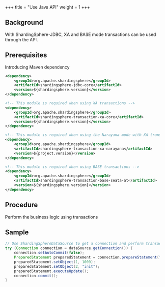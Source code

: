 +++
title = "Use Java API"
weight = 1
+++

## Background

With ShardingSphere-JDBC, XA and BASE mode transactions can be used through the API.

## Prerequisites

Introducing Maven dependency

```xml
<dependency>
    <groupId>org.apache.shardingsphere</groupId>
    <artifactId>shardingsphere-jdbc-core</artifactId>
    <version>${shardingsphere.version}</version>
</dependency>

<!-- This module is required when using XA transactions -->
<dependency>
    <groupId>org.apache.shardingsphere</groupId>
    <artifactId>shardingsphere-transaction-xa-core</artifactId>
    <version>${shardingsphere.version}</version>
</dependency>

<!-- This module is required when using the Narayana mode with XA transactions -->
<dependency>
    <groupId>org.apache.shardingsphere</groupId>
    <artifactId>shardingsphere-transaction-xa-narayana</artifactId>
    <version>${project.version}</version>
</dependency>

<!-- This module is required when using BASE transactions -->
<dependency>
    <groupId>org.apache.shardingsphere</groupId>
    <artifactId>shardingsphere-transaction-base-seata-at</artifactId>
    <version>${shardingsphere.version}</version>
</dependency>
```

## Procedure

Perform the business logic using transactions

## Sample

```java
// Use ShardingSphereDataSource to get a connection and perform transaction operations.
try (Connection connection = dataSource.getConnection()) {
    connection.setAutoCommit(false);
    PreparedStatement preparedStatement = connection.prepareStatement("INSERT INTO t_order (user_id, status) VALUES (?, ?)");
    preparedStatement.setObject(1, 1000);
    preparedStatement.setObject(2, "init");
    preparedStatement.executeUpdate();
    connection.commit();
}
```
